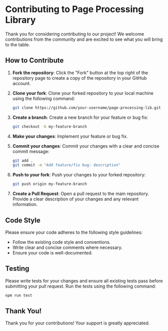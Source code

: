 # Contributing to Page Processing Library

Thank you for considering contributing to our project! We welcome contributions from the community and are excited to see what you will bring to the table.

## How to Contribute

1. **Fork the repository**: Click the "Fork" button at the top right of the repository page to create a copy of the repository in your GitHub account.

2. **Clone your fork**: Clone your forked repository to your local machine using the following command:
    ```sh
    git clone https://github.com/your-username/page-processing-lib.git
    ```

3. **Create a branch**: Create a new branch for your feature or bug fix:
    ```sh
    git checkout -b my-feature-branch
    ```

4. **Make your changes**: Implement your feature or bug fix.

5. **Commit your changes**: Commit your changes with a clear and concise commit message:
    ```sh
    git add .
    git commit -m "Add feature/fix bug: description"
    ```

6. **Push to your fork**: Push your changes to your forked repository:
    ```sh
    git push origin my-feature-branch
    ```

7. **Create a Pull Request**: Open a pull request to the main repository. Provide a clear description of your changes and any relevant information.

## Code Style

Please ensure your code adheres to the following style guidelines:
- Follow the existing code style and conventions.
- Write clear and concise comments where necessary.
- Ensure your code is well-documented.

## Testing

Please write tests for your changes and ensure all existing tests pass before submitting your pull request. Run the tests using the following command:
```sh
npm run test
```

## Thank You!

Thank you for your contributions! Your support is greatly appreciated.
